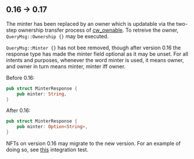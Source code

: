 ## 0.16 -> 0.17

The minter has been replaced by an owner which is updatable via the
two-step ownership transfer process of
[cw_ownable](https://crates.io/crates/cw-ownable). To retreive the
owner, `QueryMsg::Ownership {}` may be executed.

`QueryMsg::Minter {}` has not bee removed, though after version 0.16
the response type has made the minter field optional as it may be
unset. For all intents and purposes, whenever the word minter is used,
it means owner, and owner in turn means minter, minter iff owner.

Before 0.16:

```rust
pub struct MinterResponse {
    pub minter: String,
}
```

After 0.16:

```rust
pub struct MinterResponse {
    pub minter: Option<String>,
}
```

NFTs on version 0.16 may migrate to the new version. For an example of
doing so, see
[this](https://github.com/CosmWasm/cw-nfts/blob/zeke/updatable-minter/contracts/cw721-base/src/multi_tests.rs#L83)
integration test.


